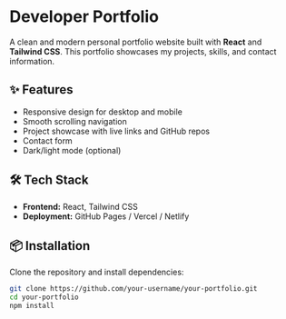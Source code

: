 # Developer Portfolio

A clean and modern personal portfolio website built with **React** and **Tailwind CSS**. This portfolio showcases my projects, skills, and contact information.

## ✨ Features

- Responsive design for desktop and mobile
- Smooth scrolling navigation
- Project showcase with live links and GitHub repos
- Contact form
- Dark/light mode (optional)

## 🛠️ Tech Stack

- **Frontend:** React, Tailwind CSS
- **Deployment:** GitHub Pages / Vercel / Netlify

## 📦 Installation

Clone the repository and install dependencies:

```bash
git clone https://github.com/your-username/your-portfolio.git
cd your-portfolio
npm install
